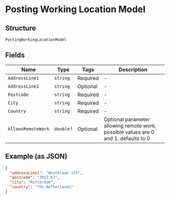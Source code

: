 
# Posting Working Location Model

## Structure

`PostingWorkingLocationModel`

## Fields

| Name | Type | Tags | Description |
|  --- | --- | --- | --- |
| `AddressLine1` | `string` | Required | - |
| `AddressLine2` | `string` | Optional | - |
| `Postcode` | `string` | Required | - |
| `City` | `string` | Required | - |
| `Country` | `string` | Required | - |
| `AllowsRemoteWork` | `double?` | Optional | Optional parameter allowing remote work, possible values are 0 and 1, defaults to 0 |

## Example (as JSON)

```json
{
  "addressLine1": "Westblaak 175",
  "postcode": "3012 KJ",
  "city": "Rotterdam",
  "country": "The Netherlands"
}
```

